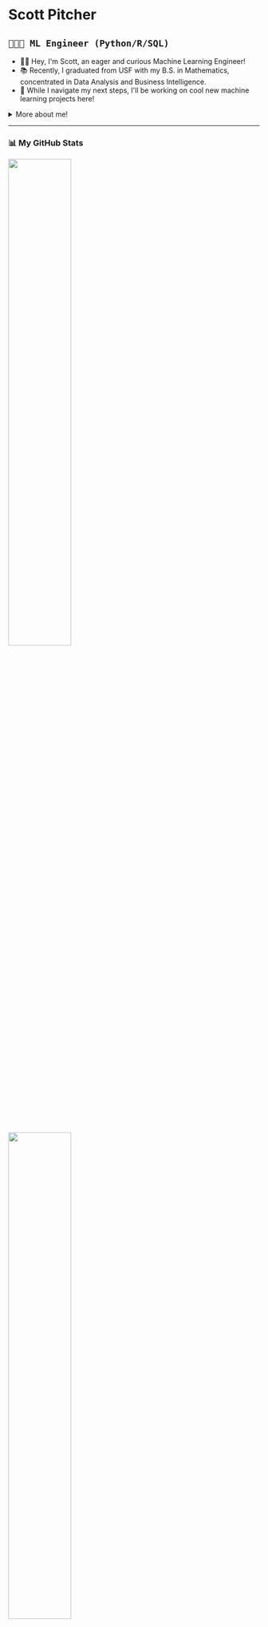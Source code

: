 <h1> Scott Pitcher </h1>

## `👨🏻‍💻 ML Engineer (Python/R/SQL)` ##
- 👋🏼 Hey, I'm Scott, an eager and curious Machine Learning Engineer!
- 📚 Recently, I graduated from USF with my B.S. in Mathematics, concentrated in Data Analysis and Business Intelligence.
- 👣 While I navigate my next steps, I'll be working on cool new machine learning projects here!

<p>  
<div>
<details>
  <summary> More about me! </summary>

- 🔭 Currently exploring new **machine learning tools**

- 🌱 

- 💬 Ask me about ****

- 👥 Connect with me on [LinkedIn!](https://www.linkedin.com/in/scottpitcher1)

</details>
  
</p>

---
### 📊 My GitHub Stats

<a href ="https://github.com/scottpitcher"> <img width = "50%" src = "https://github-readme-stats.vercel.app/api?username=scottpitcher&show_icons=true&theme=vue-dark"> </a>
<a href ="https://github.com/scottpitcher"> <img width = "50%" src = "https://streak-stats.demolab.com?user=scottpitcher&theme=nordfox&border_radius=0"> </a>

---
#


